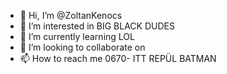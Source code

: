 - 👋 Hi, I’m @ZoltanKenocs
- 👀 I’m interested in BIG BLACK DUDES
- 🌱 I’m currently learning LOL
- 💞️ I’m looking to collaborate on 
- 📫 How to reach me 0670- ITT REPÜL BATMAN

<!---
ZoltanKenocs/ZoltanKenocs is a ✨ special ✨ repository because its `README.md` (this file) appears on your GitHub profile.
You can click the Preview link to take a look at your changes.
--->

